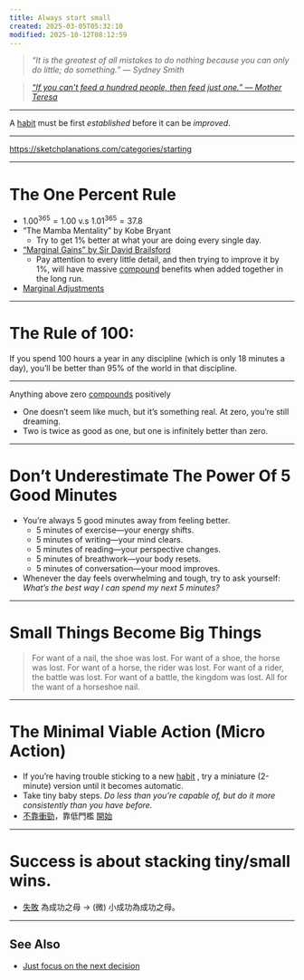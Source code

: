```yaml
---
title: Always start small
created: 2025-03-05T05:32:10
modified: 2025-10-12T08:12:59
---
```


> _“It is the greatest of all mistakes to do nothing because you can only do little; do something.” — Sydney Smith_

> _[“If you can't feed a hundred people, then feed just one.” — Mother Teresa](https://www.brainyquote.com/quotes/mother_teresa_105649)_

---

A [habit](be-a-habit-and-routine-machine.md) must be first _established_ before it can be _improved_.

---

<https://sketchplanations.com/categories/starting>

---

# The One Percent Rule

* $1.00^{365} = 1.00$ v.s $1.01^{365} = 37.8$
* “The Mamba Mentality” by Kobe Bryant
	* Try to get 1% better at what your are doing every single day.
* [“Marginal Gains” by Sir David Brailsford](https://www.youtube.com/watch?v=THNBIQenywc)
	* Pay attention to every little detail, and then trying to improve it by 1%, will have massive [compound](the-compounding-effect.md) benefits when added together in the long run.
* [Marginal Adjustments](https://youtu.be/TQMbvJNRpLE)

---

# The Rule of 100:

If you spend 100 hours a year in any discipline (which is only 18 minutes a day), you’ll be better than 95% of the world in that discipline.

---

Anything above zero [compounds](the-compounding-effect.md) positively

* One doesn’t seem like much, but it’s something real. At zero, you’re still dreaming.
* Two is twice as good as one, but one is infinitely better than zero.

---

# Don’t Underestimate The Power Of 5 Good Minutes

* You’re always 5 good minutes away from feeling better.
	* 5 minutes of exercise—your energy shifts. 
	* 5 minutes of writing—your mind clears. 
	* 5 minutes of reading—your perspective changes. 
	* 5 minutes of breathwork—your body resets. 
	* 5 minutes of conversation—your mood improves.
* Whenever the day feels overwhelming and tough, try to ask yourself: _What’s the best way I can spend my next 5 minutes?_

---

# Small Things Become Big Things

> For want of a nail, the shoe was lost.
> For want of a shoe, the horse was lost.
> For want of a horse, the rider was lost.
> For want of a rider, the battle was lost.
> For want of a battle, the kingdom was lost.
> All for the want of a horseshoe nail.

---

# The Minimal Viable Action (Micro Action)

* If you’re having trouble sticking to a new [habit](be-a-habit-and-routine-machine.md) , try a miniature (2-minute) version until it becomes automatic.
* Take tiny baby steps. _Do less than you’re capable of, but do it more consistently than you have before._
* [不靠衝勁](Do%20not%20use%20your%20willpower%20unless%20you%20absolutely%20have%20to.md)，靠低門檻 [開始](just-getting-started.md)

---

# Success is about stacking tiny/small wins.

* [失敗](Failing%20forward%20turns%20setbacks%20into%20stepping%20stones.md) 為成功之母 → (微) 小成功為成功之母。

---

## See Also

* [Just focus on the next decision](just-focus-on-the-next-decision.md)
